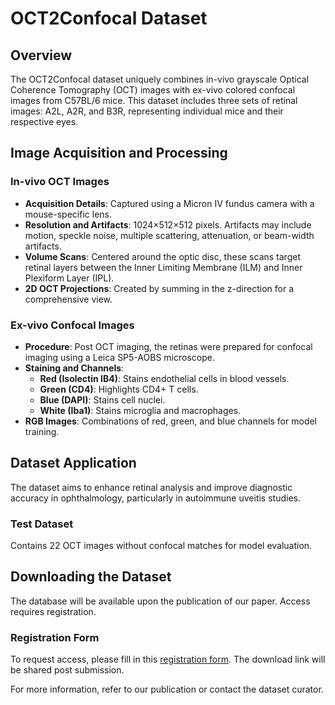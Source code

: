 # OCT2Confocal Dataset

## Overview
The OCT2Confocal dataset uniquely combines in-vivo grayscale Optical Coherence Tomography (OCT) images with ex-vivo colored confocal images from C57BL/6 mice. This dataset includes three sets of retinal images: A2L, A2R, and B3R, representing individual mice and their respective eyes.

## Image Acquisition and Processing

### In-vivo OCT Images
- **Acquisition Details**: Captured using a Micron IV fundus camera with a mouse-specific lens. 
- **Resolution and Artifacts**: 1024×512×512 pixels. Artifacts may include motion, speckle noise, multiple scattering, attenuation, or beam-width artifacts.
- **Volume Scans**: Centered around the optic disc, these scans target retinal layers between the Inner Limiting Membrane (ILM) and Inner Plexiform Layer (IPL).
- **2D OCT Projections**: Created by summing in the z-direction for a comprehensive view.

### Ex-vivo Confocal Images
- **Procedure**: Post OCT imaging, the retinas were prepared for confocal imaging using a Leica SP5-AOBS microscope.
- **Staining and Channels**: 
  - **Red (Isolectin IB4)**: Stains endothelial cells in blood vessels.
  - **Green (CD4)**: Highlights CD4+ T cells.
  - **Blue (DAPI)**: Stains cell nuclei.
  - **White (Iba1)**: Stains microglia and macrophages.
- **RGB Images**: Combinations of red, green, and blue channels for model training.

## Dataset Application
The dataset aims to enhance retinal analysis and improve diagnostic accuracy in ophthalmology, particularly in autoimmune uveitis studies.

### Test Dataset
Contains 22 OCT images without confocal matches for model evaluation.

## Downloading the Dataset
The database will be available upon the publication of our paper. Access requires registration.

### Registration Form
To request access, please fill in this [registration form](#). The download link will be shared post submission.

For more information, refer to our publication or contact the dataset curator.
